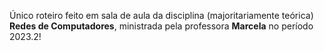 Único roteiro feito em sala de aula da disciplina (majoritariamente teórica) **Redes de Computadores**, ministrada pela professora **Marcela** no período 2023.2!

